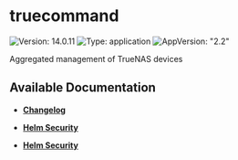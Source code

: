 # truecommand

![Version: 14.0.11](https://img.shields.io/badge/Version-14.0.11-informational?style=flat-square) ![Type: application](https://img.shields.io/badge/Type-application-informational?style=flat-square) ![AppVersion: "2.2"](https://img.shields.io/badge/AppVersion-"2.2"-informational?style=flat-square)

Aggregated management of TrueNAS devices

## Available Documentation

- [**Changelog**](CHANGELOG)

- [**Helm Security**](container-security)

- [**Helm Security**](helm-security)


